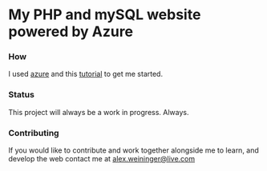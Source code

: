# My PHP and mySQL website powered by Azure

### How

I used [azure](http://manage.windowsazure.com) 
and this 
[tutorial](http://www.sitepoint.com/php-mysql-windows-azure-getting-started-deploying-git/) 
to get me started.

### Status

This project will always be a work in progress.  Always.

### Contributing

If you would like to contribute and work together alongside me to learn, and develop the web contact me at alex.weininger@live.com